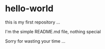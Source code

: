 # hello-world
this is my first repository ... 

I'm the simple README.md file, nothing special

Sorry for wasting your time ...
